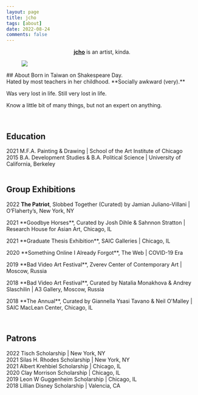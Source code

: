 ```yaml
---
layout: page
title: jcho
tags: [about]
date: 2022-08-24
comments: false
---
```

    
<center><a href="https://www.instagram.com/jjjcho/"><b>jcho</b></a> is an artist, kinda.  </center>
<figure>
	<a href="https://drive.google.com/uc?id=1usVpxProt6Pdu_7W41qpssf7WHSk0jLq" class="image-popup"><img src="https://drive.google.com/uc?id=1usVpxProt6Pdu_7W41qpssf7WHSk0jLq"></a>
</figure>
## About  
Born in Taiwan on Shakespeare Day. <br>
Hated by most teachers in her childhood. **Socially awkward (very).**
<p></p>
Was very lost in life.
Still very lost in life.
<p></p>
Know a little bit of many things, but not an expert on anything. <br>
<p></p>
<br>

## Education 
2021   M.F.A. Painting & Drawing | School of the Art Institute of Chicago <br>
2015   B.A. Development Studies & B.A. Political Science | University of California, Berkeley <br>
<br>

## Group Exhibitions

2022   **The Patriot**, Slobbed Together (Curated) by Jamian Juliano-Villani |  O’Flaherty’s, New York, NY <br>
<p></p>
2021   **Goodbye Horses**, Curated by Josh Dihle & Sahnnon Stratton | Research House for Asian Art, Chicago, IL <br>
<p></p>
2021   **Graduate Thesis Exhibition**, SAIC Galleries | Chicago, IL <br>
<p></p>
2020   **Something Online I Already Forgot**, The Web | COVID-19 Era <br>
<p></p>
2019   **Bad Video Art Festival**, Zverev Center of Contemporary Art | Moscow, Russia <br>
<p></p>
2018   **Bad Video Art Festival**, Curated by Natalia Monakhova & Andrey Slaschilin | A3 Gallery, Moscow, Russia <br>
<p></p>
2018   **The Annual**, Curated by Giannella Ysasi Tavano & Neil O'Malley | SAIC MacLean Center, Chicago, IL <br>
<p></p>
<br>

## Patrons
2022   Tisch Scholarship | New York, NY <br>
2021   Silas H. Rhodes Scholarship | New York, NY <br>
2021   Albert Krehbiel Scholarship | Chicago, IL <br>
2020   Clay Morrison Scholarship | Chicago, IL <br>
2019   Leon W Guggenheim Scholarship | Chicago, IL <br>
2018   Lillian Disney Scholarship | Valencia, CA <br>
<br>
